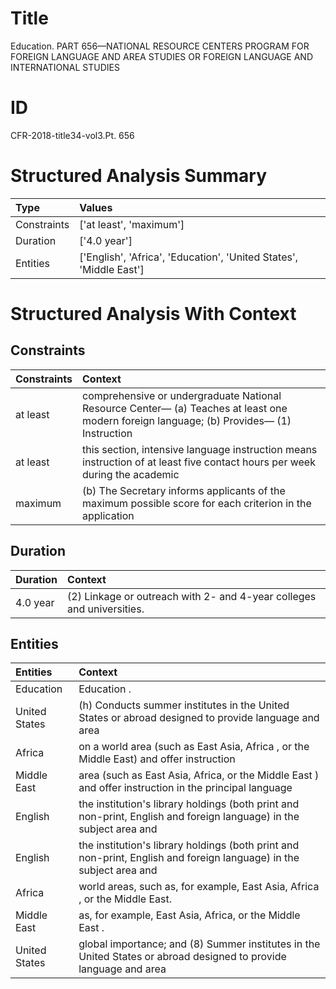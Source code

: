 # Title

 Education. PART 656—NATIONAL RESOURCE CENTERS PROGRAM FOR FOREIGN LANGUAGE AND AREA STUDIES OR FOREIGN LANGUAGE AND INTERNATIONAL STUDIES


# ID

 CFR-2018-title34-vol3.Pt. 656


# Structured Analysis Summary

| Type        | Values                                                             |
|:------------|:-------------------------------------------------------------------|
| Constraints | ['at least', 'maximum']                                            |
| Duration    | ['4.0 year']                                                       |
| Entities    | ['English', 'Africa', 'Education', 'United States', 'Middle East'] |


# Structured Analysis With Context

 


## Constraints

| Constraints   | Context                                                                                                                                              |
|:--------------|:-----------------------------------------------------------------------------------------------------------------------------------------------------|
| at least      | comprehensive or undergraduate National Resource Center&#8212; (a) Teaches at least one modern foreign language; (b) Provides&#8212; (1) Instruction |
| at least      | this section, intensive language instruction means instruction of at least five contact hours per week during the academic                           |
| maximum       | (b) The Secretary informs applicants of the  maximum possible score for each criterion in the application                                            |


## Duration

| Duration   | Context                                                               |
|:-----------|:----------------------------------------------------------------------|
| 4.0 year   | (2) Linkage or outreach with 2- and 4-year colleges and universities. |


## Entities

| Entities      | Context                                                                                                             |
|:--------------|:--------------------------------------------------------------------------------------------------------------------|
| Education     | Education .                                                                                                         |
| United States | (h) Conducts summer institutes in the  United States or abroad designed to provide language and area                |
| Africa        | on a world area (such as East Asia, Africa , or the Middle East) and offer instruction                              |
| Middle East   | area (such as East Asia, Africa, or the Middle East ) and offer instruction in the principal language               |
| English       | the institution's library holdings (both print and non-print, English and foreign language) in the subject area and |
| English       | the institution's library holdings (both print and non-print, English and foreign language) in the subject area and |
| Africa        | world areas, such as, for example, East Asia, Africa , or the Middle East.                                          |
| Middle East   | as, for example, East Asia, Africa, or the Middle East .                                                            |
| United States | global importance; and (8) Summer institutes in the United States or abroad designed to provide language and area   |


